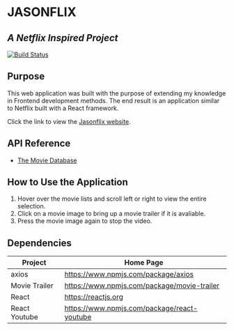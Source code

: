 # JASONFLIX

## _A Netflix Inspired Project_

[![Build Status](https://travis-ci.org/joemccann/dillinger.svg?branch=master)](https://travis-ci.org/joemccann/dillinger)

## Purpose

This web application was built with the purpose of extending my knowledge in Frontend development methods. The end result is an application similar to Netflix built with a React framework.

Click the link to view the [Jasonflix website](https://http://jason-flix.web.app/).

## API Reference

- [The Movie Database](https://developers.themoviedb.org/3/getting-started/introduction)

## How to Use the Application

1. Hover over the movie lists and scroll left or right to view the entire selection.
2. Click on a movie image to bring up a movie trailer if it is avaliable.
3. Press the movie image again to stop the video.

## Dependencies

| Project       | Home Page                                     |
| ------------- | --------------------------------------------- |
| axios         | <https://www.npmjs.com/package/axios>         |
| Movie Trailer | <https://www.npmjs.com/package/movie-trailer> |
| React         | <https://reactjs.org>                         |
| React Youtube | <https://www.npmjs.com/package/react-youtube> |
